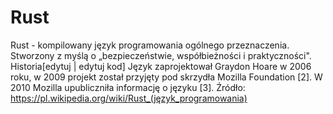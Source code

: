 # Rust
Rust - kompilowany język programowania ogólnego przeznaczenia. Stworzony z myślą o „bezpieczeństwie, współbieżności i praktyczności". Historia[edytuj | edytuj kod] Język zaprojektował Graydon Hoare w 2006 roku, w 2009 projekt został przyjęty pod skrzydła Mozilla Foundation [2]. W 2010 Mozilla upubliczniła informację o języku [3].
Źródło: https://pl.wikipedia.org/wiki/Rust_(język_programowania)